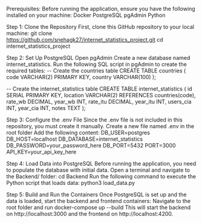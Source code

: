 
Prerequisites:
Before running the application, ensure you have the following installed on your machine:
Docker
PostgreSQL
pgAdmin
Python

Step 1: Clone the Repository
First, clone this GitHub repository to your local machine:
 git clone https://github.com/snehagk27/internet_statistics_project.git
 cd internet_statistics_project

Step 2: Set Up PostgreSQL
Open pgAdmin 
Create a new database named internet_statistics.
Run the following SQL script in pgAdmin to create the required tables:
-- Create the countries table
CREATE TABLE countries (
  code VARCHAR(2) PRIMARY KEY,
  country VARCHAR(100)
);

-- Create the internet_statistics table
CREATE TABLE internet_statistics (
  id SERIAL PRIMARY KEY,
  location VARCHAR(2) REFERENCES countries(code),
  rate_wb DECIMAL,
  year_wb INT,
  rate_itu DECIMAL,
  year_itu INT,
  users_cia INT,
  year_cia INT,
  notes TEXT
);


Step 3: Configure the .env File
Since the .env file is not included in this repository, you must create it manually.
Create a new file named .env in the root folder
Add the following content:
DB_USER=postgres
DB_HOST=localhost
DB_DATABASE=internet_statistics
DB_PASSWORD=your_password_here
DB_PORT=5432
PORT=3000
API_KEY=your_api_key_here

Step 4: Load Data into PostgreSQL
Before running the application, you need to populate the database with initial data.
Open a terminal and navigate to the Backend/ folder:
cd Backend
Run the following command to execute the Python script that loads data:
python3 load_data.py

Step 5: Build and Run the Containers
Once PostgreSQL is set up and the data is loaded, start the backend and frontend containers:
Navigate to the root folder and run docker-compose up --build
This will start the backend on http://localhost:3000 and the frontend on http://localhost:4200.
